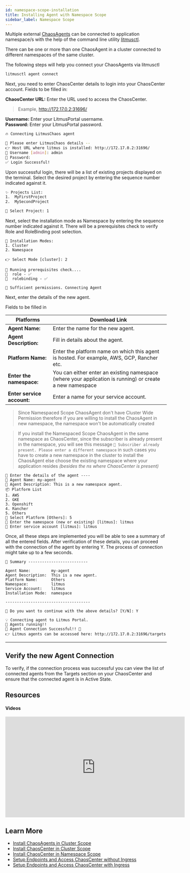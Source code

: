 ```yaml
---
id: namespace-scope-installation
title: Installing Agent with Namespace Scope
sidebar_label: Namespace Scope
---
```


Multiple external [ChaosAgents](../getting-started/chaosagents.md) can be connected to application namespace/s with the help of the command line utility [litmusctl](installation).

There can be one or more than one ChaosAgent in a cluster connected to different namespaces of the same cluster.

The following steps will help you connect your ChaosAgents via litmusctl

```bash
litmusctl agent connect
```

Next, you need to enter ChaosCenter details to login into your ChaosCenter account. Fields to be filled in:

**ChaosCenter URL:** Enter the URL used to access the ChaosCenter.

> Example, http://172.17.0.2:31696/

**Username:** Enter your LitmusPortal username. <br />
**Password:** Enter your LitmusPortal password.

```bash
🔥 Connecting LitmusChaos agent

📶 Please enter LitmusChaos details --
👉 Host URL where litmus is installed: http://172.17.0.2:31696/
🤔 Username [admin]: admin
🙈 Password:
✅ Login Successful!
```

Upon successful login, there will be a list of existing projects displayed on the terminal. Select the desired project by entering the sequence number indicated against it.

```bash
✨ Projects List:
1.  MyFirstProject
2.  MySecondProject

🔎 Select Project: 1
```

Next, select the installation mode as Namespace by entering the sequence number indicated against it. There will be a prerequisites check to verify Role and RoleBinding post selection.

```shell
🔌 Installation Modes:
1. Cluster
2. Namespace

👉 Select Mode [cluster]: 2

🏃 Running prerequisites check....
🔑  role - ✅
🔑  rolebinding - ✅

🌟 Sufficient permissions. Connecting Agent
```

Next, enter the details of the new agent.

Fields to be filled in <br />

| Platforms                  | Download Link                                                                                            |
| -------------------------- | -------------------------------------------------------------------------------------------------------- |
| **Agent Name:**            | Enter the name for the new agent.                                                                        |
| **Agent Description:**     | Fill in details about the agent.                                                                         |
| **Platform Name:**         | Enter the platform name on which this agent is hosted. For example, AWS, GCP, Rancher etc.               |
| **Enter the namespace:**   | You can either enter an existing namespace (where your application is running) or create a new namespace |
| **Enter service account:** | Enter a name for your service account.                                                                   |

> Since Namespaced Scope ChaosAgent don't have Cluster Wide Permission therefore if you are willing to install the ChaosAgent in new namespace, the namespace won't be automatically created

> If you install the Namespaced Scope ChaosAgent in the same namespace as ChaosCenter, since the subscriber is already present in the namespace, you will see this message `🚫 Subscriber already present. Please enter a different namespace` in such cases you have to create a new namespace in the cluster to install the ChaosAgent else choose the existing namespace where your application resides _(besides the ns where ChaosCenter is present)_

```shell
🔗 Enter the details of the agent ----
🤷 Agent Name: my-agent
📘 Agent Description: This is a new namespace agent.
📦 Platform List
1. AWS
2. GKE
3. Openshift
4. Rancher
5. Others
🔎 Select Platform [Others]: 5
📁 Enter the namespace (new or existing) [litmus]: litmus
🔑 Enter service account [litmus]: litmus
```

Once, all these steps are implemented you will be able to see a summary of all the entered fields.
After verification of these details, you can proceed with the connection of the agent by entering Y. The process of connection might take up to a few seconds.

```shell
📌 Summary --------------------------

Agent Name:         my-agent
Agent Description:  This is a new agent.
Platform Name:      Others
Namespace:          litmus
Service Account:    litmus
Installation Mode:  namespace

-------------------------------------

🤷 Do you want to continue with the above details? [Y/N]: Y

💡 Connecting agent to Litmus Portal.
🏃 Agents running!!
🚀 Agent Connection Successful!! 🎉
👉 Litmus agents can be accessed here: http://172.17.0.2:31696/targets
```

---

## **Verify the new Agent Connection**

To verify, if the connection process was successful you can view the list of connected agents from the Targets section on your ChaosCenter and ensure that the connected agent is in Active State.

## Resources

#### Videos

<iframe width="560" height="315" src="https://www.youtube.com/embed/uIVrNH2_nVI" title="YouTube video player" frameborder="0" allow="accelerometer; autoplay; clipboard-write; encrypted-media; gyroscope; picture-in-picture" allowfullscreen></iframe>

## Learn More

- [Install ChaosAgents in Cluster Scope](../getting-started/chaosagents-cluster-scope-installation.md)
- [Install ChaosCenter in Cluster Scope](../getting-started/chaoscenter-cluster-scope-installation.md)
- [Install ChaosCenter in Namespace Scope](../getting-started/chaoscenter-namespace-scope-installation.md)
- [Setup Endpoints and Access ChaosCenter without Ingress](../getting-started/setup-without-ingress.md)
- [Setup Endpoints and Access ChaosCenter with Ingress](../getting-started/setup-with-ingress.md)

